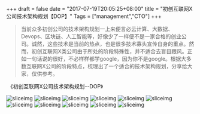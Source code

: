 +++
draft = false
date = "2017-07-19T20:05:25+08:00"
title = "初创互联网X公司技术架构规划【DOP】"
Tags = ["management","CTO"]
+++

> 当前众多初创公司的技术架构规划一上来便言必云计算、大数据、Devops、区块链、人工智能等，好像少了一样便不是一家合格的创业公司。诚然，这些技术是当前的热点，也是很多技术寡头宣传自身的重点。然而，初创互联网X类公司由于所处的阶段特殊性，并不适合去盲目跟风。正如一句话说的很好，不必样样都学google，因为你不是google。根据大多数互联网X公司的阶段特点，梳理出了一个适合的技术架构规划，分享给大家，仅供参考。



​						 《初创互联网X公司技术架构规划--DOP》

![sliceimg](http://osrjkumus.bkt.clouddn.com/dop/%E5%B9%BB%E7%81%AF%E7%89%8701.jpg)
![sliceimg](http://osrjkumus.bkt.clouddn.com/dop/%E5%B9%BB%E7%81%AF%E7%89%8703.jpg)
![sliceimg](http://osrjkumus.bkt.clouddn.com/dop/%E5%B9%BB%E7%81%AF%E7%89%8704.jpg)
![sliceimg](http://osrjkumus.bkt.clouddn.com/dop/%E5%B9%BB%E7%81%AF%E7%89%8705.jpg)
![sliceimg](http://osrjkumus.bkt.clouddn.com/dop/%E5%B9%BB%E7%81%AF%E7%89%8706.jpg)
![sliceimg](http://osrjkumus.bkt.clouddn.com/dop/%E5%B9%BB%E7%81%AF%E7%89%8707.jpg)
![sliceimg](http://osrjkumus.bkt.clouddn.com/dop/%E5%B9%BB%E7%81%AF%E7%89%8708.jpg)
![sliceimg](http://osrjkumus.bkt.clouddn.com/dop/%E5%B9%BB%E7%81%AF%E7%89%8709.jpg)
![sliceimg](http://osrjkumus.bkt.clouddn.com/dop/%E5%B9%BB%E7%81%AF%E7%89%8710.jpg)
![sliceimg](http://osrjkumus.bkt.clouddn.com/dop/%E5%B9%BB%E7%81%AF%E7%89%8711.jpg)
![sliceimg](http://osrjkumus.bkt.clouddn.com/dop/%E5%B9%BB%E7%81%AF%E7%89%8712.jpg)
